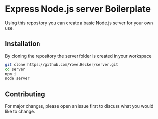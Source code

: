 # Express Node.js server Boilerplate

Using this repository you can create a basic Node.js server for your own use.

## Installation

By cloning the repository the server folder is created in your workspace

```bash
git clone https://github.com/YovelBecker/server.git
cd server
npm i
node server
```

## Contributing
For major changes, please open an issue first to discuss what you would like to change.